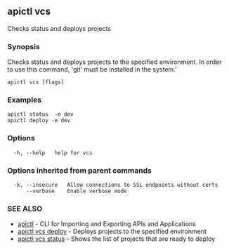 ## apictl vcs

Checks status and deploys projects

### Synopsis

Checks status and deploys projects to the specified environment. In order to 
use this command, 'git' must be installed in the system.'

```
apictl vcs [flags]
```

### Examples

```
apictl status  -e dev
apictl deploy -e dev
```

### Options

```
  -h, --help   help for vcs
```

### Options inherited from parent commands

```
  -k, --insecure   Allow connections to SSL endpoints without certs
      --verbose    Enable verbose mode
```

### SEE ALSO

* [apictl](apictl.md)	 - CLI for Importing and Exporting APIs and Applications
* [apictl vcs deploy](apictl_vcs_deploy.md)	 - Deploys projects to the specified environment
* [apictl vcs status](apictl_vcs_status.md)	 - Shows the list of projects that are ready to deploy

